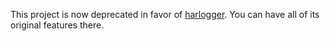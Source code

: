 This project is now deprecated in favor of [harlogger](https://github.com/doronz88/harlogger). You can have all of its
original features there.